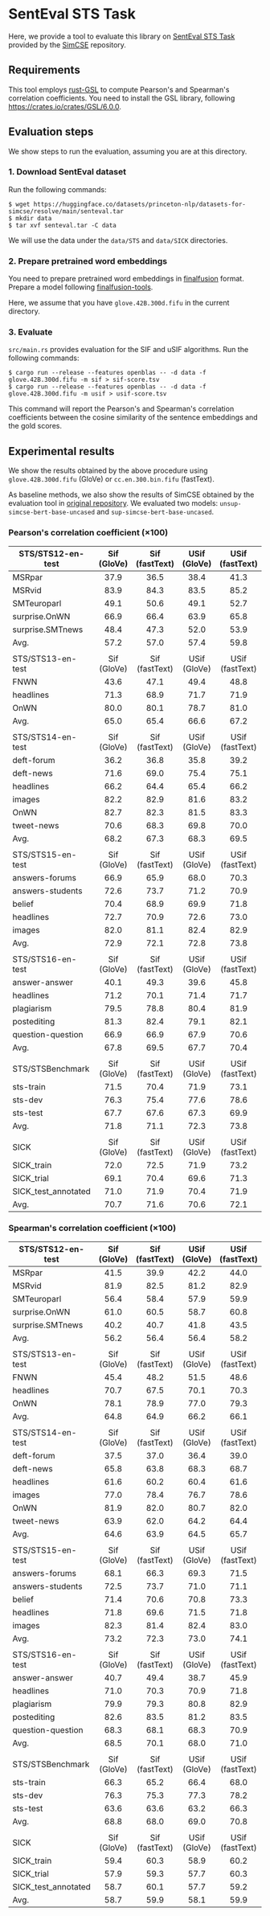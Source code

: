 # SentEval STS Task

Here, we provide a tool to evaluate this library on [SentEval STS Task](https://github.com/princeton-nlp/SimCSE/tree/main/SentEval) provided by the [SimCSE](https://github.com/princeton-nlp/SimCSE) repository.

## Requirements

This tool employs [rust-GSL](https://github.com/GuillaumeGomez/rust-GSL)
to compute Pearson's and Spearman's correlation coefficients.
You need to install the GSL library, following https://crates.io/crates/GSL/6.0.0.

## Evaluation steps

We show steps to run the evaluation, assuming you are at this directory.

### 1. Download SentEval dataset

Run the following commands:

```shell
$ wget https://huggingface.co/datasets/princeton-nlp/datasets-for-simcse/resolve/main/senteval.tar
$ mkdir data
$ tar xvf senteval.tar -C data
```

We will use the data under the `data/STS` and `data/SICK` directories.

### 2. Prepare pretrained word embeddings

You need to prepare pretrained word embeddings in [finalfusion](https://docs.rs/finalfusion/) format.
Prepare a model following [finalfusion-tools](../../finalfusion-tools).

Here, we assume that you have `glove.42B.300d.fifu` in the current directory.

### 3. Evaluate

`src/main.rs` provides evaluation for the SIF and uSIF algorithms.
Run the following commands:

```shell
$ cargo run --release --features openblas -- -d data -f glove.42B.300d.fifu -m sif > sif-score.tsv
$ cargo run --release --features openblas -- -d data -f glove.42B.300d.fifu -m usif > usif-score.tsv
```

This command will report the Pearson's and Spearman's correlation coefficients between the cosine similarity of the sentence embeddings and the gold scores.

## Experimental results

We show the results obtained by the above procedure using `glove.42B.300d.fifu` (GloVe) or `cc.en.300.bin.fifu` (fastText).

As baseline methods, we also show the results of SimCSE obtained by the evaluation tool in [original repository](https://github.com/princeton-nlp/SimCSE).
We evaluated two models: `unsup-simcse-bert-base-uncased` and `sup-simcse-bert-base-uncased`.

### Pearson's correlation coefficient (×100)

| STS/STS12-en-test   | Sif<br>(GloVe) | Sif<br>(fastText) | USif<br>(GloVe) | USif<br>(fastText) | SimCSE<br>(unsup) | SimCSE<br>(sup) |
| ------------------- | :------------: | :---------------: | :-------------: | :----------------: | :---------------: | :-------------: |
| MSRpar              |      37.9      |       36.5        |      38.4       |        41.3        |       63.1        |      62.0       |
| MSRvid              |      83.9      |       84.3        |      83.5       |        85.2        |       85.7        |      92.6       |
| SMTeuroparl         |      49.1      |       50.6        |      49.1       |        52.7        |       52.6        |      49.9       |
| surprise.OnWN       |      66.9      |       66.4        |      63.9       |        65.8        |       73.7        |      76.6       |
| surprise.SMTnews    |      48.4      |       47.3        |      52.0       |        53.9        |       65.5        |      72.9       |
| Avg.                |      57.2      |       57.0        |      57.4       |        59.8        |       68.1        |      70.8       |
|                     |                |                   |                 |                    |                   |                 |
| STS/STS13-en-test   | Sif<br>(GloVe) | Sif<br>(fastText) | USif<br>(GloVe) | USif<br>(fastText) | SimCSE<br>(unsup) | SimCSE<br>(sup) |
| FNWN                |      43.6      |       47.1        |      49.4       |        48.8        |       62.2        |      62.9       |
| headlines           |      71.3      |       68.9        |      71.7       |        71.9        |       78.5        |      80.1       |
| OnWN                |      80.0      |       80.1        |      78.7       |        81.0        |       86.5        |      87.7       |
| Avg.                |      65.0      |       65.4        |      66.6       |        67.2        |       75.7        |      76.9       |
|                     |                |                   |                 |                    |                   |                 |
| STS/STS14-en-test   | Sif<br>(GloVe) | Sif<br>(fastText) | USif<br>(GloVe) | USif<br>(fastText) | SimCSE<br>(unsup) | SimCSE<br>(sup) |
| deft-forum          |      36.2      |       36.8        |      35.8       |        39.2        |       59.2        |      64.8       |
| deft-news           |      71.6      |       69.0        |      75.4       |        75.1        |       78.8        |      82.4       |
| headlines           |      66.2      |       64.4        |      65.4       |        66.2        |       76.9        |      79.3       |
| images              |      82.2      |       82.9        |      81.6       |        83.2        |       81.5        |      89.4       |
| OnWN                |      82.7      |       82.3        |      81.5       |        83.3        |       87.9        |      89.5       |
| tweet-news          |      70.6      |       68.3        |      69.8       |        70.0        |       79.6        |      83.6       |
| Avg.                |      68.2      |       67.3        |      68.3       |        69.5        |       77.3        |      81.5       |
|                     |                |                   |                 |                    |                   |                 |
| STS/STS15-en-test   | Sif<br>(GloVe) | Sif<br>(fastText) | USif<br>(GloVe) | USif<br>(fastText) | SimCSE<br>(unsup) | SimCSE<br>(sup) |
| answers-forums      |      66.9      |       65.9        |      68.0       |        70.3        |       77.2        |      74.5       |
| answers-students    |      72.6      |       73.7        |      71.2       |        70.9        |       73.2        |      74.4       |
| belief              |      70.4      |       68.9        |      69.9       |        71.8        |       81.5        |      85.2       |
| headlines           |      72.7      |       70.9        |      72.6       |        73.0        |       81.4        |      82.1       |
| images              |      82.0      |       81.1        |      82.4       |        82.9        |       84.7        |      92.7       |
| Avg.                |      72.9      |       72.1        |      72.8       |        73.8        |       79.6        |      81.8       |
|                     |                |                   |                 |                    |                   |                 |
| STS/STS16-en-test   | Sif<br>(GloVe) | Sif<br>(fastText) | USif<br>(GloVe) | USif<br>(fastText) | SimCSE<br>(unsup) | SimCSE<br>(sup) |
| answer-answer       |      40.1      |       49.3        |      39.6       |        45.8        |       68.3        |      76.3       |
| headlines           |      71.2      |       70.1        |      71.4       |        71.7        |       80.1        |      79.5       |
| plagiarism          |      79.5      |       78.8        |      80.4       |        81.9        |       84.8        |      84.3       |
| postediting         |      81.3      |       82.4        |      79.1       |        82.1        |       84.9        |      84.5       |
| question-question   |      66.9      |       66.9        |      67.9       |        70.6        |       70.4        |      72.9       |
| Avg.                |      67.8      |       69.5        |      67.7       |        70.4        |       77.7        |      79.5       |
|                     |                |                   |                 |                    |                   |                 |
| STS/STSBenchmark    | Sif<br>(GloVe) | Sif<br>(fastText) | USif<br>(GloVe) | USif<br>(fastText) | SimCSE<br>(unsup) | SimCSE<br>(sup) |
| sts-train           |      71.5      |       70.4        |      71.9       |        73.1        |       79.0        |      83.7       |
| sts-dev             |      76.3      |       75.4        |      77.6       |        78.6        |       81.4        |      85.7       |
| sts-test            |      67.7      |       67.6        |      67.3       |        69.9        |       77.3        |      83.3       |
| Avg.                |      71.8      |       71.1        |      72.3       |        73.8        |       79.2        |      84.2       |
|                     |                |                   |                 |                    |                   |                 |
| SICK                | Sif<br>(GloVe) | Sif<br>(fastText) | USif<br>(GloVe) | USif<br>(fastText) | SimCSE<br>(unsup) | SimCSE<br>(sup) |
| SICK_train          |      72.0      |       72.5        |      71.9       |        73.2        |       79.9        |      85.8       |
| SICK_trial          |      69.1      |       70.4        |      69.6       |        71.3        |       78.7        |      85.2       |
| SICK_test_annotated |      71.0      |       71.9        |      70.4       |        71.9        |       79.2        |      85.1       |
| Avg.                |      70.7      |       71.6        |      70.6       |        72.1        |       79.3        |      85.4       |

### Spearman's correlation coefficient (×100)

| STS/STS12-en-test   | Sif<br>(GloVe) | Sif<br>(fastText) | USif<br>(GloVe) | USif<br>(fastText) | SimCSE<br>(unsup) | SimCSE<br>(sup) |
| ------------------- | :------------: | :---------------: | :-------------: | :----------------: | :---------------: | :-------------: |
| MSRpar              |      41.5      |       39.9        |      42.2       |        44.0        |       64.3        |      62.5       |
| MSRvid              |      81.9      |       82.5        |      81.2       |        82.9        |       85.1        |      92.9       |
| SMTeuroparl         |      56.4      |       58.4        |      57.9       |        59.9        |       61.5        |      58.8       |
| surprise.OnWN       |      61.0      |       60.5        |      58.7       |        60.8        |       69.8        |      69.9       |
| surprise.SMTnews    |      40.2      |       40.7        |      41.8       |        43.5        |       58.1        |      61.0       |
| Avg.                |      56.2      |       56.4        |      56.4       |        58.2        |       67.8        |      69.0       |
|                     |                |                   |                 |                    |                   |                 |
| STS/STS13-en-test   | Sif<br>(GloVe) | Sif<br>(fastText) | USif<br>(GloVe) | USif<br>(fastText) | SimCSE<br>(unsup) | SimCSE<br>(sup) |
| FNWN                |      45.4      |       48.2        |      51.5       |        48.6        |       64.1        |      63.8       |
| headlines           |      70.7      |       67.5        |      70.1       |        70.3        |       79.0        |      82.3       |
| OnWN                |      78.1      |       78.9        |      77.0       |        79.3        |       83.8        |      86.4       |
| Avg.                |      64.8      |       64.9        |      66.2       |        66.1        |       75.6        |      77.5       |
|                     |                |                   |                 |                    |                   |                 |
| STS/STS14-en-test   | Sif<br>(GloVe) | Sif<br>(fastText) | USif<br>(GloVe) | USif<br>(fastText) | SimCSE<br>(unsup) | SimCSE<br>(sup) |
| deft-forum          |      37.5      |       37.0        |      36.4       |        39.0        |       57.6        |      64.4       |
| deft-news           |      65.8      |       63.8        |      68.3       |        68.7        |       75.2        |      81.0       |
| headlines           |      61.6      |       60.2        |      60.4       |        61.6        |       75.9        |      79.1       |
| images              |      77.0      |       78.4        |      76.7       |        78.6        |       77.8        |      86.6       |
| OnWN                |      81.9      |       82.0        |      80.7       |        82.0        |       85.1        |      87.5       |
| tweet-news          |      63.9      |       62.0        |      64.2       |        64.4        |       72.3        |      76.8       |
| Avg.                |      64.6      |       63.9        |      64.5       |        65.7        |       74.0        |      79.2       |
|                     |                |                   |                 |                    |                   |                 |
| STS/STS15-en-test   | Sif<br>(GloVe) | Sif<br>(fastText) | USif<br>(GloVe) | USif<br>(fastText) | SimCSE<br>(unsup) | SimCSE<br>(sup) |
| answers-forums      |      68.1      |       66.3        |      69.3       |        71.5        |       77.7        |      74.6       |
| answers-students    |      72.5      |       73.7        |      71.0       |        71.1        |       73.5        |      75.1       |
| belief              |      71.4      |       70.6        |      70.8       |        73.3        |       83.3        |      87.2       |
| headlines           |      71.8      |       69.6        |      71.5       |        71.8        |       82.0        |      85.4       |
| images              |      82.3      |       81.4        |      82.4       |        83.0        |       86.2        |      93.7       |
| Avg.                |      73.2      |       72.3        |      73.0       |        74.1        |       80.5        |      83.2       |
|                     |                |                   |                 |                    |                   |                 |
| STS/STS16-en-test   | Sif<br>(GloVe) | Sif<br>(fastText) | USif<br>(GloVe) | USif<br>(fastText) | SimCSE<br>(unsup) | SimCSE<br>(sup) |
| answer-answer       |      40.7      |       49.4        |      38.7       |        45.9        |       68.1        |      76.5       |
| headlines           |      71.0      |       70.3        |      70.9       |        71.8        |       81.8        |      83.5       |
| plagiarism          |      79.9      |       79.3        |      80.8       |        82.9        |       85.8        |      86.5       |
| postediting         |      82.6      |       83.5        |      81.2       |        83.5        |       86.2        |      88.6       |
| question-question   |      68.3      |       68.1        |      68.3       |        70.9        |       70.1        |      73.5       |
| Avg.                |      68.5      |       70.1        |      68.0       |        71.0        |       78.4        |      81.7       |
|                     |                |                   |                 |                    |                   |                 |
| STS/STSBenchmark    | Sif<br>(GloVe) | Sif<br>(fastText) | USif<br>(GloVe) | USif<br>(fastText) | SimCSE<br>(unsup) | SimCSE<br>(sup) |
| sts-train           |      66.3      |       65.2        |      66.4       |        68.0        |       76.9        |      83.3       |
| sts-dev             |      76.3      |       75.3        |      77.3       |        78.2        |       81.7        |      86.2       |
| sts-test            |      63.6      |       63.6        |      63.2       |        66.3        |       76.5        |      84.3       |
| Avg.                |      68.8      |       68.0        |      69.0       |        70.8        |       78.4        |      84.6       |
|                     |                |                   |                 |                    |                   |                 |
| SICK                | Sif<br>(GloVe) | Sif<br>(fastText) | USif<br>(GloVe) | USif<br>(fastText) | SimCSE<br>(unsup) | SimCSE<br>(sup) |
| SICK_train          |      59.4      |       60.3        |      58.9       |        60.2        |       72.5        |      81.0       |
| SICK_trial          |      57.9      |       59.3        |      57.7       |        60.3        |       74.2        |      82.6       |
| SICK_test_annotated |      58.7      |       60.1        |      57.7       |        59.2        |       71.9        |      80.4       |
| Avg.                |      58.7      |       59.9        |      58.1       |        59.9        |       72.8        |      81.3       |
